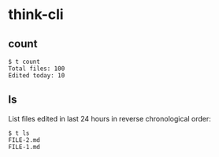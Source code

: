 # think-cli

## count

```shell
$ t count
Total files: 100
Edited today: 10
```

## ls

List files edited in last 24 hours in reverse chronological order:

```shell
$ t ls
FILE-2.md
FILE-1.md
```